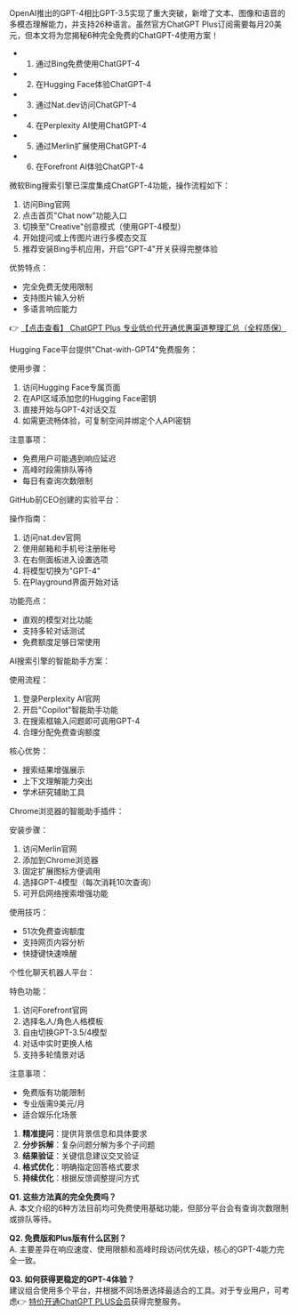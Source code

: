 
OpenAI推出的GPT-4相比GPT-3.5实现了重大突破，新增了文本、图像和语音的多模态理解能力，并支持26种语言。虽然官方ChatGPT Plus订阅需要每月20美元，但本文将为您揭秘6种完全免费的ChatGPT-4使用方案！

- 1. 通过Bing免费使用ChatGPT-4
- 2. 在Hugging Face体验ChatGPT-4
- 3. 通过Nat.dev访问ChatGPT-4
- 4. 在Perplexity AI使用ChatGPT-4
- 5. 通过Merlin扩展使用ChatGPT-4
- 6. 在Forefront AI体验ChatGPT-4

微软Bing搜索引擎已深度集成ChatGPT-4功能，操作流程如下：

1. 访问Bing官网
2. 点击首页"Chat now"功能入口
3. 切换至"Creative"创意模式（使用GPT-4模型）
4. 开始提问或上传图片进行多模态交互
5. 推荐安装Bing手机应用，开启"GPT-4"开关获得完整体验

优势特点：
- 完全免费无使用限制
- 支持图片输入分析
- 多语言响应能力

👉 [【点击查看】 ChatGPT Plus 专业低价代开通优惠渠道整理汇总（全程质保）](https://bit.ly/DaiKai)

Hugging Face平台提供"Chat-with-GPT4"免费服务：

使用步骤：
1. 访问Hugging Face专属页面
2. 在API区域添加您的Hugging Face密钥
3. 直接开始与GPT-4对话交互
4. 如需更流畅体验，可复制空间并绑定个人API密钥

注意事项：
- 免费用户可能遇到响应延迟
- 高峰时段需排队等待
- 每日有查询次数限制

GitHub前CEO创建的实验平台：

操作指南：
1. 访问nat.dev官网
2. 使用邮箱和手机号注册账号
3. 在右侧面板进入设置选项
4. 将模型切换为"GPT-4"
5. 在Playground界面开始对话

功能亮点：
- 直观的模型对比功能
- 支持多轮对话测试
- 免费额度足够日常使用

AI搜索引擎的智能助手方案：

使用流程：
1. 登录Perplexity AI官网
2. 开启"Copilot"智能助手功能
3. 在搜索框输入问题即可调用GPT-4
4. 合理分配免费查询额度

核心优势：
- 搜索结果增强展示
- 上下文理解能力突出
- 学术研究辅助工具

Chrome浏览器的智能助手插件：

安装步骤：
1. 访问Merlin官网
2. 添加到Chrome浏览器
3. 固定扩展图标方便调用
4. 选择GPT-4模型（每次消耗10次查询）
5. 可开启网络搜索增强功能

使用技巧：
- 51次免费查询额度
- 支持网页内容分析
- 快捷键快速唤醒

个性化聊天机器人平台：

特色功能：
1. 访问Forefront官网
2. 选择名人/角色人格模板
3. 自由切换GPT-3.5/4模型
4. 对话中实时更换人格
5. 支持多轮情景对话

注意事项：
- 免费版有功能限制
- 专业版需9美元/月
- 适合娱乐化场景

1. **精准提问**：提供背景信息和具体要求
2. **分步拆解**：复杂问题分解为多个子问题
3. **结果验证**：关键信息建议交叉验证
4. **格式优化**：明确指定回答格式要求
5. **持续优化**：根据反馈调整提问方式

**Q1. 这些方法真的完全免费吗？**  
A. 本文介绍的6种方法目前均可免费使用基础功能，但部分平台会有查询次数限制或排队等待。

**Q2. 免费版和Plus版有什么区别？**  
A. 主要差异在响应速度、使用限额和高峰时段访问优先级，核心的GPT-4能力完全一致。

**Q3. 如何获得更稳定的GPT-4体验？**  
建议组合使用多个平台，并根据不同场景选择最适合的工具。对于专业用户，可考虑👉 [特价开通ChatGPT PLUS会员](https://bit.ly/DaiKai)获得完整服务。
